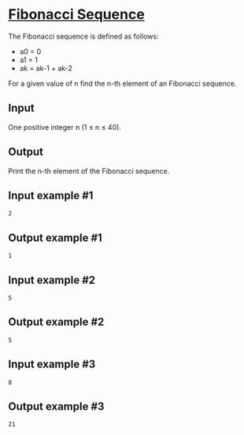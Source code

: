 # [Fibonacci Sequence](https://www.e-olymp.com/en/contests/9493/problems/83155)

The Fibonacci sequence is defined as follows:

- a0 = 0
- a1 = 1
- ak = ak-1 + ak-2

For a given value of n find the n-th element of an Fibonacci sequence.

## Input

One positive integer n (1 ≤ n ≤ 40).

## Output

Print the n-th element of the Fibonacci sequence.

## Input example #1
```
2
```

## Output example #1
```
1
```

## Input example #2
```
5
```

## Output example #2
```
5
```

## Input example #3
```
8
```

## Output example #3
```
21
```
